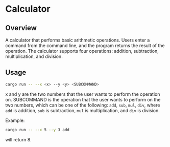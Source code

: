 # Calculator

## Overview

A calculator that performs basic arithmetic operations. Users enter a command from the command line, and the program returns the result of the operation. The calculator supports four operations: addition, subtraction, multiplication, and division.

## Usage

```bash
cargo run -- --x <x> --y <y> <SUBCOMMAND>
```

x and y are the two numbers that the user wants to perform the operation on. SUBCOMMAND is the operation that the user wants to perform on the two numbers, which can be one of the following: `add`, `sub`, `mul`, `div`, where `add` is addition, `sub` is subtraction, `mul` is multiplication, and `div` is division.

Example:

```bash
cargo run -- --x 5 --y 3 add
```

will return 8.
